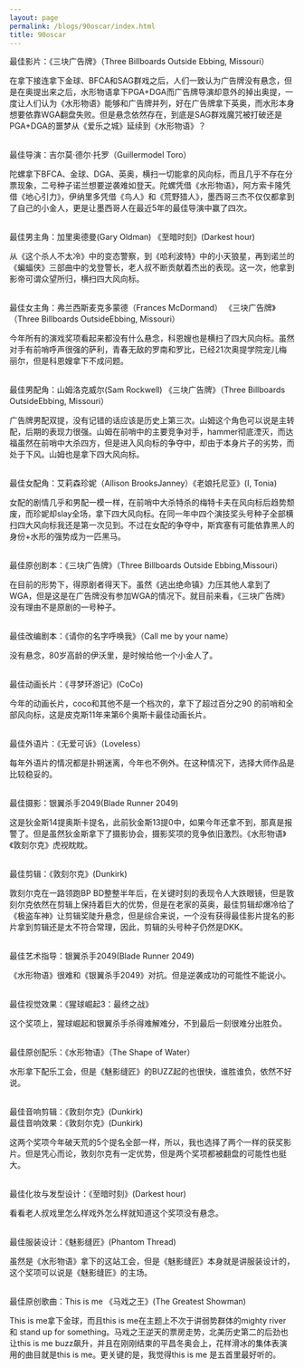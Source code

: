 ```yaml
---
layout: page
permalink: /blogs/90oscar/index.html
title: 90oscar
---
```


最佳影片：《三块广告牌》（Three Billboards Outside Ebbing, Missouri）
<br>

在拿下接连拿下金球、BFCA和SAG群戏之后，人们一致认为广告牌没有悬念，但是在奥提出来之后，水形物语拿下PGA+DGA而广告牌导演却意外的掉出奥提，一度让人们认为《水形物语》能够和广告牌并列，好在广告牌拿下英奥，而水形本身想要依靠WGA翻盘失败。但是悬念依然存在，到底是SAG群戏魔咒被打破还是PGA+DGA的噩梦从《爱乐之城》延续到《水形物语》？
<br>

<br>
最佳导演：吉尔莫·德尔·托罗（Guillermodel Toro）
<br>

陀螺拿下BFCA、金球、DGA、英奥，横扫一切能拿的风向标，而且几乎不存在分票现象，二号种子诺兰想要逆袭难如登天。陀螺凭借《水形物语》，阿方索卡隆凭借《地心引力》，伊纳里多凭借《鸟人》和《荒野猎人》，墨西哥三杰不仅仅都拿到了自己的小金人，更是让墨西哥人在最近5年的最佳导演中赢了四次。

 
<br>
最佳男主角：加里奥德曼(Gary Oldman) 《至暗时刻》(Darkest hour)
<br>

从《这个杀人不太冷》中的变态警察，到《哈利波特》中的小天狼星，再到诺兰的《蝙蝠侠》三部曲中的戈登警长，老人叔不断贡献着杰出的表现。这一次，他拿到影帝可谓众望所归，横扫四大风向标。
<br>
 
<br>
最佳女主角：弗兰西斯麦克多蒙德（Frances McDormand） 《三块广告牌》（Three Billboards OutsideEbbing, Missouri）
<br>

今年所有的演戏奖项看起来都没有什么悬念，科恩嫂也是横扫了四大风向标。虽然对手有前哨呼声很强的萨利，青春无敌的罗南和罗比，已经21次奥提学院宠儿梅丽尔，但是科恩嫂拿下不成问题。
<br>
 
<br>
最佳男配角：山姆洛克威尔(Sam Rockwell) 《三块广告牌》（Three Billboards OutsideEbbing, Missouri）
<br>

广告牌男配双提，没有记错的话应该是历史上第三次。山姆这个角色可以说是主转配，后期的表现力很强。山姆在前哨中的主要竞争对手，hammer彻底湮灭，而达福虽然在前哨中大杀四方，但是进入风向标的争夺中，却由于本身片子的劣势，而处于下风。山姆也是拿下四大风向标。
<br>
 
<br>
最佳女配角：艾莉森珍妮（Allison BrooksJanney）《老娘托尼亚》(I, Tonia)
<br>

女配的剧情几乎和男配一模一样，在前哨中大杀特杀的梅特卡夫在风向标后趋势颓废，而珍妮却slay全场，拿下四大风向标。在同一年中四个演技奖头号种子全部横扫四大风向标我还是第一次见到。不过在女配的争夺中，斯宾塞有可能依靠黑人的身份+水形的强势成为一匹黑马。
<br>
 
<br>
最佳原创剧本：《三块广告牌》（Three Billboards Outside Ebbing,Missouri）
<br>

在目前的形势下，得原剧者得天下。虽然《逃出绝命镇》力压其他人拿到了WGA，但是这是在广告牌没有参加WGA的情况下。就目前来看，《三块广告牌》没有理由不是原剧的一号种子。
<br>
 
<br>
最佳改编剧本：《请你的名字呼唤我》（Call me by your name）
<br>

没有悬念，80岁高龄的伊沃里，是时候给他一个小金人了。
<br>
 
<br>
最佳动画长片：《寻梦环游记》(CoCo)
<br>

今年的动画长片，coco和其他不是一个档次的，拿下了超过百分之90 的前哨和全部风向标，这是皮克斯11年来第6个奥斯卡最佳动画长片。
<br>
 
<br>
最佳外语片：《无爱可诉》（Loveless）
<br>

每年外语片的情况都是扑朔迷离，今年也不例外。在这种情况下，选择大师作品是比较稳妥的。
<br>
 
<br>
最佳摄影：银翼杀手2049(Blade Runner 2049)
<br>

这是狄金斯14提奥斯卡提名，此前狄金斯13提0中，如果今年还拿不到，那真是报警了。但是虽然狄金斯拿下了摄影协会，摄影奖项的竞争依旧激烈。《水形物语》《敦刻尔克》虎视眈眈。
<br>
 
<br>
最佳剪辑：《敦刻尔克》(Dunkirk)
<br>

敦刻尔克在一路领跑BP BD整整半年后，在关键时刻的表现令人大跌眼镜，但是敦刻尔克依然在剪辑上保持着巨大的优势，但是在老家的英奥，最佳剪辑却爆冷给了《极盗车神》让剪辑奖陡升悬念，但是综合来说，一个没有获得最佳影片提名的影片拿到剪辑还是太不符合常理，因此，剪辑的头号种子仍然是DKK。
<br>
 
<br>
最佳艺术指导：银翼杀手2049(Blade Runner 2049)
<br>

《水形物语》很难和《银翼杀手2049》对抗。但是逆袭成功的可能性不能说小。
<br>
 
<br>
最佳视觉效果：《猩球崛起3：最终之战》
<br>

这个奖项上，猩球崛起和银翼杀手杀得难解难分，不到最后一刻很难分出胜负。
<br>
 
<br>
最佳原创配乐：《水形物语》（The Shape of Water）
<br>

水形拿下配乐工会，但是《魅影缝匠》的BUZZ起的也很快，谁胜谁负，依然不好说。
<br>
 
<br>
最佳音响剪辑：《敦刻尔克》(Dunkirk)
<br>
最佳音响效果：《敦刻尔克》(Dunkirk)
<br>

这两个奖项今年破天荒的5个提名全部一样，所以，我也选择了两个一样的获奖影片。但是凭心而论，敦刻尔克有一定优势，但是两个奖项都被翻盘的可能性也挺大。
<br>
 
<br>
最佳化妆与发型设计：《至暗时刻》(Darkest hour)
<br>

看看老人叔戏里怎么样戏外怎么样就知道这个奖项没有悬念。
<br>
 
<br>
最佳服装设计：《魅影缝匠》(Phantom Thread)
<br>

虽然是《水形物语》拿下的这站工会，但是《魅影缝匠》本身就是讲服装设计的，这个奖项可以说是《魅影缝匠》的主场。
<br>
 
<br>
最佳原创歌曲：This is me 《马戏之王》(The Greatest Showman)
<br>

This is me拿下金球，而且this is me在主题上不次于讲弱势群体的mighty river 和 stand up for something。马戏之王逆天的票房走势，北美历史第二的后劲也让this is me buzz飙升，并且在刚刚结束的平昌冬奥会上，花样滑冰的集体表演用的曲目就是this is me。更关键的是，我觉得this is me 是五首里最好听的。
